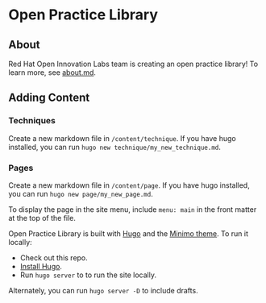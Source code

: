 # Open Practice Library

## About

Red Hat Open Innovation Labs team is creating an open practice library! To learn more, see [about.md](content/page/about.md).

## Adding Content

### Techniques

Create a new markdown file in `/content/technique`. If you have hugo installed, you can run `hugo new technique/my_new_technique.md`.

### Pages

Create a new markdown file in `/content/page`. If you have hugo installed, you can run `hugo new page/my_new_page.md`.

To display the page in the site menu, include `menu: main` in the front matter at the top of the file.

Open Practice Library is built with [Hugo](http://gohugo.io/) and the [Minimo theme](https://minimo.netlify.com/). To run it locally:

- Check out this repo.
- [Install Hugo](https://gohugo.io/getting-started/installing/).
- Run `hugo server` to to run the site locally.

Alternately, you can run `hugo server -D` to include drafts.
